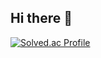## Hi there 👋

[![Solved.ac Profile](http://mazassumnida.wtf/api/v2/generate_badge?boj=yunda0331)](https://solved.ac/yunda0331)
<!--
**yundayeon/yundayeon** is a ✨ _special_ ✨ repository because its `README.md` (this file) appears on your GitHub profile.

Here are some ideas to get you started:

- 🔭 I’m currently working on ...
- 🌱 I’m currently learning ...
- 👯 I’m looking to collaborate on ...
- 🤔 I’m looking for help with ...
- 💬 Ask me about ...
- 📫 How to reach me: ...
- 😄 Pronouns: ...
- ⚡ Fun fact: ...
-->
